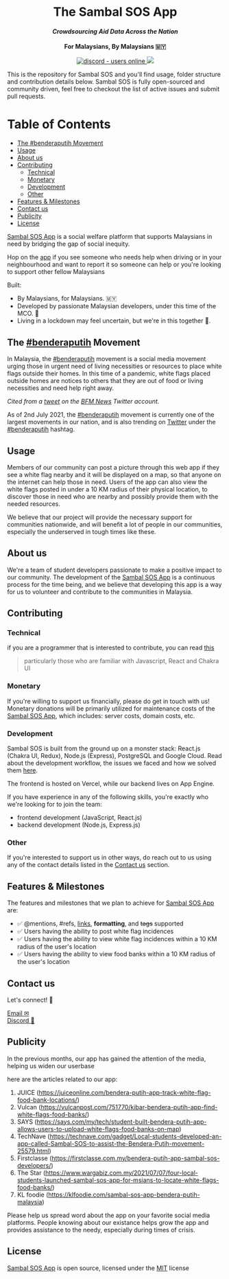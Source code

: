 <h1 align="center">The Sambal SOS App</h1>
<h4 align="center"> <i> Crowdsourcing Aid Data Across the Nation </i> </h4>
<p align="center">
  <strong>For Malaysians, By Malaysians 🇲🇾</strong>
</p>
<p align="center">
  <a href="https://discord.gg/kJUVyfzjeZ">
    <img src="https://img.shields.io/discord/859805317859377173?style=for-the-badge" alt="discord - users online" />
  </a>
  <img src="https://img.shields.io/github/languages/code-size/sidharrth2002/sambal-sos-backend?style=for-the-badge"> </img>
</p>

This is the repository for Sambal SOS and you'll find usage, folder structure and contribution details below. Sambal SOS is fully open-sourced and community driven, feel free to checkout the list of active issues and submit pull requests.

# Table of Contents

- [The #benderaputih Movement](#the-benderaputih-movement)
- [Usage](#usage)
- [About us](#about-us)
- [Contributing](#contributing)
  - [Technical](#technical)
  - [Monetary](#monetary)
  - [Development](#development)
  - [Other](#other)
- [Features & Milestones](#features--milestones)
- [Contact us](#contact-us)
- [Publicity](#publicity)
- [License](#license)

[Sambal SOS App](http://sambalsos.com/) is a social welfare platform that supports Malaysians in need by bridging the gap of social inequity.

Hop on the [app](http://sambalsos.com/) if you see someone who needs help when driving or in your neighbourhood and want to report it so someone can help or you're looking to support other fellow Malaysians

Built:

- By Malaysians, for Malaysians. 🇲🇾
- Developed by passionate Malaysian developers, under this time of the MCO. 🥰
- Living in a lockdown may feel uncertain, but we're in this together 💪.

## The [#benderaputih](https://twitter.com/hashtag/benderaputih) Movement

In Malaysia, the [#benderaputih](https://twitter.com/hashtag/benderaputih) movement is a social media movement urging those in urgent need of living necessities or resources to place white flags outside their homes. In this time of a pandemic, white flags placed outside homes are notices to others that they are out of food or living necessities and need help right away.

_Cited from a [tweet](https://twitter.com/NewsBFM/status/1409734501631098881) on the [BFM News](https://twitter.com/NewsBFM/) Twitter account._

As of 2nd July 2021, the [#benderaputih](https://twitter.com/hashtag/benderaputih) movement is currently one of the largest movements in our nation, and is also trending on [Twitter](https://twitter.com) under the [#benderaputih](https://twitter.com/hashtag/benderaputih) hashtag.

## Usage

Members of our community can post a picture through this web app if they see a white flag nearby and it will be displayed on a map, so that anyone on the internet can help those in need. Users of the app can also view the white flags posted in under a 10 KM radius of their physical location, to discover those in need who are nearby and possibly provide them with the needed resources.

We believe that our project will provide the necessary support for communities nationwide, and will benefit a lot of people in our communities, especially the underserved in tough times like these.

## About us

We're a team of student developers passionate to make a positive impact to our community. The development of the [Sambal SOS App](http://sambalsos.com/) is a continuous process for the time being, and we believe that developing this app is a way for us to volunteer and contribute to the communities in Malaysia.

## Contributing

### Technical

if you are a programmer that is interested to contribute, you can read [this](./CONTRIBUTING.md)

> particularly those who are familiar with Javascript, React and Chakra UI

### Monetary

If you're willing to support us financially, please do get in touch with us!
Monetary donations will be primarily utilized for maintenance costs of the [Sambal SOS App](http://sambalsos.com/), which includes: server costs, domain costs, etc.

### Development

Sambal SOS is built from the ground up on a monster stack: React.js (Chakra UI, Redux), Node.js (Express), PostgreSQL and Google Cloud.
Read about the development workflow, the issues we faced and how we solved them [here](https://medium.com/@sidharrth2002/how-sambal-sos-scaled-the-complete-development-workflow-8b5401bd952c).

The frontend is hosted on Vercel, while our backend lives on App Engine.

If you have experience in any of the following skills, you're exactly who we're looking for to join the team:

- frontend development (JavaScript, React.js)
- backend development (Node.js, Express.js)

### Other

If you're interested to support us in other ways, do reach out to us using any of the contact details listed in the [Contact us](src/README.md#Contact) section.

## Features & Milestones

The features and milestones that we plan to achieve for [Sambal SOS App](http://sambalsos.com/) are:

- ✅ @mentions, #refs, [links](), **formatting**, and <del>tags</del> supported
- ✅ Users having the ability to post white flag incidences
- ✅ Users having the ability to view white flag incidences within a 10 KM radius of the user's location
- ✅ Users having the ability to view food banks within a 10 KM radius of the user's location

## Contact us

Let's connect! 📧

[Email ✉](mailto:sambalsos.app@gmail.com)
\
[Discord 👾](https://discord.gg/9QeJu9M9)

## Publicity

In the previous months, our app has gained the attention of the media, helping us widen our userbase

here are the articles related to our app:

1. JUICE (https://juiceonline.com/bendera-putih-app-track-white-flag-food-bank-locations/)
2. Vulcan (https://vulcanpost.com/751770/kibar-bendera-putih-app-find-white-flags-food-banks/)
3. SAYS (https://says.com/my/tech/student-built-bendera-putih-app-allows-users-to-upload-white-flags-food-banks-on-map)
4. TechNave (https://technave.com/gadget/Local-students-developed-an-app-called-Sambal-SOS-to-assist-the-Bendera-Putih-movement-25579.html)
5. Firstclasse (https://firstclasse.com.my/bendera-putih-app-sambal-sos-developers/)
6. The Star (https://www.wargabiz.com.my/2021/07/07/four-local-students-launched-sambal-sos-app-for-msians-to-locate-white-flags-food-banks/)
7. KL foodie (https://klfoodie.com/sambal-sos-app-bendera-putih-malaysia)

Please help us spread word about the app on your favorite social media platforms. People knowing about our existance helps grow the app and provides assistance to the needy, especially during times of crisis.

## License

[Sambal SOS App](https://www.sambalsos.com/) is open source, licensed under the [MIT](https://choosealicense.com/licenses/mit/) license
